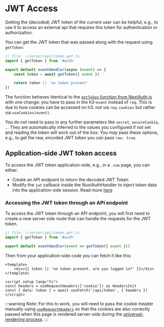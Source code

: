 # JWT Access

Getting the (decoded) JWT token of the current user can be helpful, e.g., to use it to access an external api that requires this token for authentication or authorization.

You can get the JWT token that was passed along with the request using `getToken`:

```ts
// file: ~/server/api/token.get.ts
import { getToken } from '#auth'

export default eventHandler(async (event) => {
    const token = await getToken({ event })

    return token || 'no token present'
})
```

The function behaves identical to the [`getToken` function from NextAuth.js](https://next-auth.js.org/tutorials/securing-pages-and-api-routes#using-gettoken) with one change: you have to pass in the h3-`event` instead of `req`. This is due to how cookies can be accessed on h3: not via `req.cookies` but rather via `useCookies(event)`.

You do not need to pass in any further parameters like `secret`, `secureCookie`, ... They are automatically inferred to the values you configured if not set and reading the token will work out of the box. You _may_ pass these options, e.g., to get the raw, encoded JWT token you can pass `raw: true`.

## Application-side JWT token access

To access the JWT token application-side, e.g., in a `.vue` page, you can either:

- Create an API endpoint to return the decoded JWT Token
- Modify the `jwt` callback inside the NuxtAuthHandler to inject token data into the application-side session. Read more [here](/guide/authjs/session-data)

### Accessing the JWT token through an API endpoint

To access the JWT token through an API endpoint, you will first need to create a new server side route that can handle the requests for the JWT token.

```ts
// file: ~/server/api/token.get.ts
import { getToken } from '#auth'

export default eventHandler(event => getToken({ event }))
```

Then from your application-side code you can fetch it like this:
```vue
<template>
    <div>{{ token || 'no token present, are you logged in?' }}</div>
</template>

<script setup lang="ts">
const headers = useRequestHeaders(['cookie']) as HeadersInit
const { data: token } = await useFetch('/api/token', { headers })
</script>
```

:::warning Note:
For this to work, you will need to pass the cookie-header manually using [`useRequestHeaders`](https://nuxt.com/docs/api/composables/use-request-headers/) so that the cookies are also correctly passed when this page is rendered server-side during the [universal-rendering process](https://nuxt.com/docs/guide/concepts/rendering#universal-rendering).
:::
